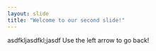 ```yaml
---
layout: slide
title: "Welcome to our second slide!"
---
```

asdfkljasdfkl;jasdf
Use the left arrow to go back!
